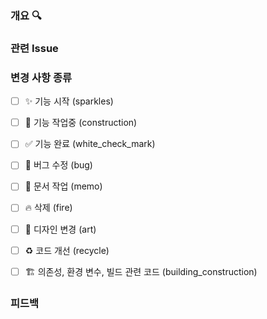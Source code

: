 <!-- 제목은 깃헙 컨벤션을 따라주세요 -->
<!-- :깃모지: 제목 -->
<!-- 깃모지 이름: 기능 추가(sparkles), 버그수정(bug), 문서 작성(memo), 디자인 변경(art), 파일 삭제(fire), 디렉토리 이동(truck), 코드 개선(recycle) -->


### 개요 🔍
<!-- 이 부분은 진행한 작업에 대해 간단한 설명을 적어주세요. 생략 가능합니다 -->

### 관련 Issue #
<!--'#'을 누르면 해당 레포지토리의 이슈가 뜹니다. 개발한 부분과 관련된 이슈를 링크해주세요. ex. 관련 Isssue#6 -->

### 변경 사항 종류
<!-- 아래 대괄호의 공백을 지우고 [x]를 입력하면 해당 체크 리스트가 체크됩니다. -->
- [ ] ✨ 기능 시작 (sparkles)
- [ ] 🚧 기능 작업중 (construction)
- [ ] ✅ 기능 완료 (white_check_mark)
- [ ] 🐛 버그 수정 (bug)
- [ ] 📝 문서 작업 (memo)
- [ ] 🔥 삭제 (fire)
- [ ] 🎨 디자인 변경 (art)
- [ ] ♻️ 코드 개선 (recycle)
- [ ] 🏗️ 의존성, 환경 변수, 빌드 관련 코드 (building_construction)


### 피드백
<!-- 특히 중점적으로 검토해야할 사항, 검토 희망 날짜를 적어주세요. -->